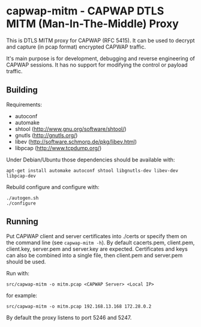 capwap-mitm - CAPWAP DTLS MITM (Man-In-The-Middle) Proxy
========================================================

This is DTLS MITM proxy for CAPWAP (RFC 5415). It can be used to decrypt and
capture (in pcap format) encrypted CAPWAP traffic.

It's main purpose is for development, debugging and reverse engineering of
CAPWAP sessions. It has no support for modifying the control or payload
traffic.

Building
--------

Requirements:
 * autoconf
 * automake
 * shtool (http://www.gnu.org/software/shtool/)
 * gnutls (http://gnutls.org/)
 * libev (http://software.schmorp.de/pkg/libev.html)
 * libpcap (http://www.tcpdump.org/)

Under Debian/Ubuntu those dependencies should be available with:

    apt-get install automake autoconf shtool libgnutls-dev libev-dev libpcap-dev

Rebuild configure and configure with:

    ./autogen.sh
    ./configure

Running
-------

Put CAPWAP client and server certificates into ./certs or specify them on the
command line (see `capwap-mitm -h`). By default cacerts.pem, client.pem,
client.key, server.pem and server.key are expected. Certificates and keys can
also be combined into a single file, then client.pem and server.pem should
be used.

Run with:

    src/capwap-mitm -o mitm.pcap <CAPWAP Server> <Local IP>

for example:

    src/capwap-mitm -o mitm.pcap 192.168.13.168 172.28.0.2

By default the proxy listens to port 5246 and 5247.
